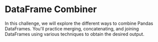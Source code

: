 # DataFrame Combiner

In this challenge, we will explore the different ways to combine Pandas DataFrames. You'll practice merging, concatenating, and joining DataFrames using various techniques to obtain the desired output.
